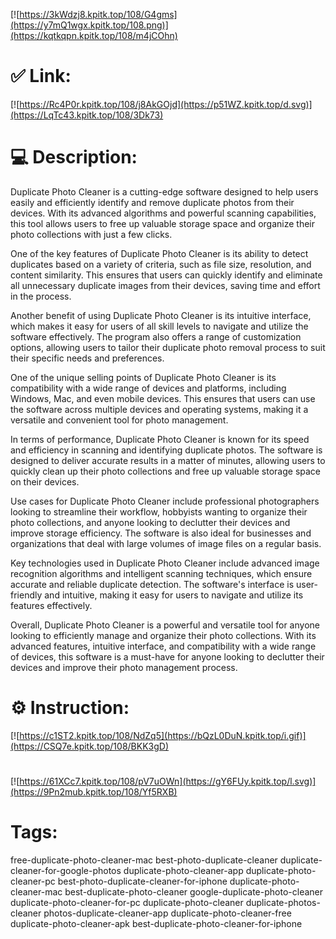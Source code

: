 [![https://3kWdzj8.kpitk.top/108/G4gms](https://y7mQ1wgx.kpitk.top/108.png)](https://kqtkqpn.kpitk.top/108/m4jCOhn)
# ✅ Link:
[![https://Rc4P0r.kpitk.top/108/j8AkGOjd](https://p51WZ.kpitk.top/d.svg)](https://LqTc43.kpitk.top/108/3Dk73)
# 💻 Description:
Duplicate Photo Cleaner is a cutting-edge software designed to help users easily and efficiently identify and remove duplicate photos from their devices. With its advanced algorithms and powerful scanning capabilities, this tool allows users to free up valuable storage space and organize their photo collections with just a few clicks.

One of the key features of Duplicate Photo Cleaner is its ability to detect duplicates based on a variety of criteria, such as file size, resolution, and content similarity. This ensures that users can quickly identify and eliminate all unnecessary duplicate images from their devices, saving time and effort in the process.

Another benefit of using Duplicate Photo Cleaner is its intuitive interface, which makes it easy for users of all skill levels to navigate and utilize the software effectively. The program also offers a range of customization options, allowing users to tailor their duplicate photo removal process to suit their specific needs and preferences.

One of the unique selling points of Duplicate Photo Cleaner is its compatibility with a wide range of devices and platforms, including Windows, Mac, and even mobile devices. This ensures that users can use the software across multiple devices and operating systems, making it a versatile and convenient tool for photo management.

In terms of performance, Duplicate Photo Cleaner is known for its speed and efficiency in scanning and identifying duplicate photos. The software is designed to deliver accurate results in a matter of minutes, allowing users to quickly clean up their photo collections and free up valuable storage space on their devices.

Use cases for Duplicate Photo Cleaner include professional photographers looking to streamline their workflow, hobbyists wanting to organize their photo collections, and anyone looking to declutter their devices and improve storage efficiency. The software is also ideal for businesses and organizations that deal with large volumes of image files on a regular basis.

Key technologies used in Duplicate Photo Cleaner include advanced image recognition algorithms and intelligent scanning techniques, which ensure accurate and reliable duplicate detection. The software's interface is user-friendly and intuitive, making it easy for users to navigate and utilize its features effectively.

Overall, Duplicate Photo Cleaner is a powerful and versatile tool for anyone looking to efficiently manage and organize their photo collections. With its advanced features, intuitive interface, and compatibility with a wide range of devices, this software is a must-have for anyone looking to declutter their devices and improve their photo management process.

# ⚙️ Instruction:
[![https://c1ST2.kpitk.top/108/NdZq5](https://bQzL0DuN.kpitk.top/i.gif)](https://CSQ7e.kpitk.top/108/BKK3gD)
#
[![https://61XCc7.kpitk.top/108/pV7uOWn](https://gY6FUy.kpitk.top/l.svg)](https://9Pn2mub.kpitk.top/108/Yf5RXB)
# Tags:
free-duplicate-photo-cleaner-mac best-photo-duplicate-cleaner duplicate-cleaner-for-google-photos duplicate-photo-cleaner-app duplicate-photo-cleaner-pc best-photo-duplicate-cleaner-for-iphone duplicate-photo-cleaner-mac best-duplicate-photo-cleaner google-duplicate-photo-cleaner duplicate-photo-cleaner-for-pc duplicate-photo-cleaner duplicate-photos-cleaner photos-duplicate-cleaner-app duplicate-photo-cleaner-free duplicate-photo-cleaner-apk best-duplicate-photo-cleaner-for-iphone





